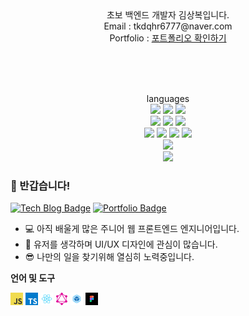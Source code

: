  

<div align="center">
  초보 백엔드 개발자 김상복입니다.<br>
  Email : tkdqhr6777@naver.com<br>
  Portfolio : <a href="https://drive.google.com/file/d/1DQe1oUbfbQ4vMKBMN74C4PZ05LnStX7X/view?usp=sharing">포트폴리오 확인하기</a>
</div>

<br><br><br>
<div align="center">
  languages
</div>

<div align="center">
<img src="https://img.shields.io/badge/html5-E34F26?style=for-the-badge&logo=html5&logoColor=white">
<img src="https://img.shields.io/badge/css3-1572B6?style=for-the-badge&logo=css3&logoColor=white">
<img src="https://img.shields.io/badge/JavaScript-F7DF1E?style=for-the-badge&logo=JavaScript&logoColor=white">
</div>

<div align="center">
<img src="https://img.shields.io/badge/JAVA-FF9A00?style=for-the-badge&logo=JAVA&logoColor=white">
<img src="https://img.shields.io/badge/Spring-6DB33F?style=for-the-badge&logo=Spring&logoColor=white">
<img src="https://img.shields.io/badge/SpringBoot-006600?style=for-the-badge&logo=SpringBoot&logoColor=white">
</div>

<div align="center">
<img src="https://img.shields.io/badge/MySql-40AEF0?style=for-the-badge&logo=Mysql&logoColor=white">
<img src="https://img.shields.io/badge/Oracle-FF0000?style=for-the-badge&logo=Oracle&logoColor=white">
<img src="https://img.shields.io/badge/MyBatis-FF9E0F?style=for-the-badge&logo=MyBatis&logoColor=white">
<img src="https://img.shields.io/badge/JPA-EC1C24?style=for-the-badge&logo=JPA&logoColor=white">
</div>

<div align="center">
<img src="https://img.shields.io/badge/SpringSecurity-6DB33F?style=for-the-badge&logo=SpringSecurity&logoColor=white">
</div>

<div align="center">
<img src="https://img.shields.io/badge/Amazon EC2-FF9900?style=for-the-badge&logo=Amazon EC2&logoColor=white">
</div>

### 👋 반갑습니다!

[![Tech Blog Badge](https://img.shields.io/badge/Blog-CC0000?style=flat-square&logo=Tesla&logoColor=white&link=https://airn3.tistory.com/)](https://airn3.tistory.com/) 
[![Portfolio Badge](https://img.shields.io/badge/Portfolio-ffffff?style=flat-square&logo=Notion&logoColor=black&link=https://drive.google.com/file/d/1DQe1oUbfbQ4vMKBMN74C4PZ05LnStX7X/view?usp=sharing)](https://drive.google.com/file/d/1DQe1oUbfbQ4vMKBMN74C4PZ05LnStX7X/view?usp=sharing)


* 💻 아직 배울게 많은 주니어 웹 프론트엔드 엔지니어입니다.
* 🎨 유저를 생각하며 UI/UX 디자인에 관심이 많습니다.
* 😎 나만의 일을 찾기위해 열심히 노력중입니다.

**언어 및 도구**  

<code><img height="20" src="https://raw.githubusercontent.com/github/explore/80688e429a7d4ef2fca1e82350fe8e3517d3494d/topics/javascript/javascript.png"></code>
<code><img height="20" src="https://raw.githubusercontent.com/github/explore/80688e429a7d4ef2fca1e82350fe8e3517d3494d/topics/typescript/typescript.png"></code>
<code><img height="20" src="https://raw.githubusercontent.com/github/explore/80688e429a7d4ef2fca1e82350fe8e3517d3494d/topics/react/react.png"></code>
<code><img height="20" src="https://raw.githubusercontent.com/github/explore/5c058a388828bb5fde0bcafd4bc867b5bb3f26f3/topics/graphql/graphql.png"></code>
<code><img height="20" src="https://raw.githubusercontent.com/github/explore/80688e429a7d4ef2fca1e82350fe8e3517d3494d/topics/webpack/webpack.png"></code>
<code><img height="20" src="https://raw.githubusercontent.com/github/explore/05d0f0dfceafd861bdf2b53559399dae7b2e2d8b/topics/figma/figma.png"></code>
